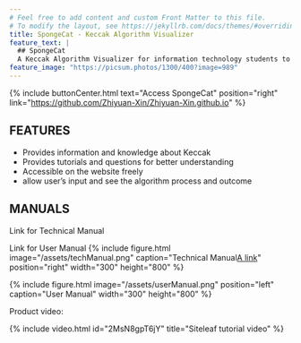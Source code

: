 ```yaml
---
# Feel free to add content and custom Front Matter to this file.
# To modify the layout, see https://jekyllrb.com/docs/themes/#overriding-theme-defaults
title: SpongeCat - Keccak Algorithm Visualizer
feature_text: |
  ## SpongeCat
  A Keccak Algorithm Visualizer for information technology students to better understand how keccak derived.
feature_image: "https://picsum.photos/1300/400?image=989"
---
```



{% include buttonCenter.html text="Access SpongeCat" position="right" link="https://github.com/Zhiyuan-Xin/Zhiyuan-Xin.github.io" %}

## FEATURES
- Provides information and knowledge about Keccak
- Provides tutorials and questions for better understanding
- Accessible on the website freely
- allow user’s input and see the algorithm process and outcome


## MANUALS

Link for Technical Manual

Link for User Manual
{% include figure.html image="/assets/techManual.png" caption="Technical Manual[A link](https://david.darn.es "test")" position="right" width="300" height="800" %}

{% include figure.html image="/assets/userManual.png" position="left" caption="User Manual" width="300" height="800" %}



Product video:

{% include video.html id="2MsN8gpT6jY" title="Siteleaf tutorial video" %}
